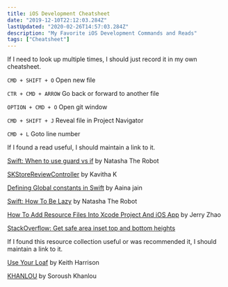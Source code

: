 ```yaml
---
title: iOS Development Cheatsheet
date: "2019-12-10T22:12:03.284Z"
lastUpdated: "2020-02-26T14:57:03.284Z"
description: "My Favorite iOS Development Commands and Reads"
tags: ["Cheatsheet"]
---
```


If I need to look up multiple times, I should just record it in my own cheatsheet.

`CMD + SHIFT + O` Open new file

`CTR + CMD + ARROW` Go back or forward to another file

`OPTION + CMD + O` Open git window

`CMD + SHIFT + J` Reveal file in Project Navigator

`CMD + L` Goto line number

If I found a read useful, I should maintain a link to it.

[Swift: When to use guard vs if](https://www.natashatherobot.com/swift-when-to-use-guard-vs-if/) by Natasha The Robot

[SKStoreReviewController](https://medium.com/@kavithakumarasamy89/skstorereviewcontroller-apple-way-to-request-review-and-rating-inside-ios-app-in-ios-10-3-453a6f897e9d) by Kavitha K

[Defining Global constants in Swift](https://medium.com/swift-india/defining-global-constants-in-swift-a80d9e5cbd42) by Aaina jain

[Swift: How To Be Lazy](https://www.natashatherobot.com/swift-lazy/) by Natasha The Robot

[How To Add Resource Files Into Xcode Project And iOS App](https://www.dev2qa.com/how-to-add-resource-files-into-xcode-project-and-ios-app/) by Jerry Zhao

[StackOverflow: Get safe area inset top and bottom heights](https://stackoverflow.com/a/46831519/2228688)

If I found this resource collection useful or was recommended it, I should maintain a link to it.

[Use Your Loaf](https://useyourloaf.com/) by Keith Harrison

[KHANLOU](http://khanlou.com/) by Soroush Khanlou
